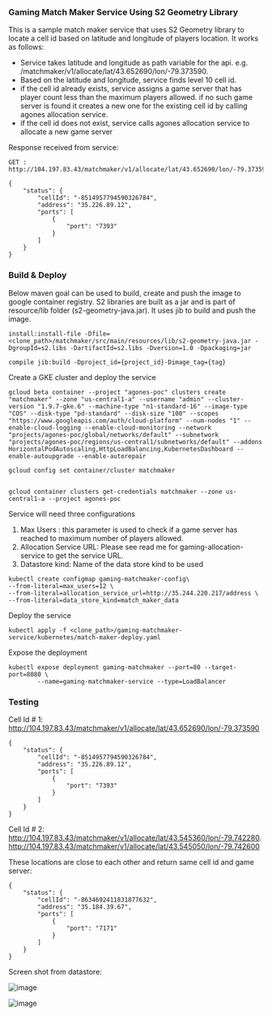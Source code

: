 ### Gaming Match Maker Service Using S2 Geometry Library

This is a sample match maker service that uses S2 Geometry library to locate a cell id based on latitude and longitude of players location. It works as follows:

- Service takes latitude and longitude as path variable for the api. e.g. /matchmaker/v1/allocate/lat/43.652690/lon/-79.373590. 
- Based on the latitude and longitude, service finds level 10 cell id. 
- if the cell id already exists, service assigns a game server that has player count less than the maximum players allowed. if no such game server is found it creates a new one for the existing cell id by calling agones allocation service.  
- if the cell id does not exist, service calls agones allocation service to allocate a new game server 
 
Response received from service:

```
GET : http://104.197.83.43/matchmaker/v1/allocate/lat/43.652690/lon/-79.373590

{
    "status": {
        "cellId": "-8514957794590326784",
        "address": "35.226.89.12",
        "ports": [
            {
                "port": "7393"
            }
        ]
    }
}

```

### Build & Deploy

Below maven goal can be used to build, create and push the image to google container registry. S2  libraries are built as a jar and is part of resource/lib folder (s2-geometry-java.jar). It uses jib to build and push the image.

```
install:install-file -Dfile=<clone_path>/matchmaker/src/main/resources/lib/s2-geometry-java.jar -DgroupId=s2.libs -DartifactId=s2.libs -Dversion=1.0 -Dpackaging=jar

compile jib:build -Dproject_id={project_id}-Dimage_tag={tag}

```



Create a GKE cluster and deploy the service

```
gcloud beta container --project "agones-poc" clusters create "matchmaker" --zone "us-central1-a" --username "admin" --cluster-version "1.9.7-gke.6" --machine-type "n1-standard-16" --image-type "COS" --disk-type "pd-standard" --disk-size "100" --scopes "https://www.googleapis.com/auth/cloud-platform" --num-nodes "1" --enable-cloud-logging --enable-cloud-monitoring --network "projects/agones-poc/global/networks/default" --subnetwork "projects/agones-poc/regions/us-central1/subnetworks/default" --addons HorizontalPodAutoscaling,HttpLoadBalancing,KubernetesDashboard --enable-autoupgrade --enable-autorepair

gcloud config set container/cluster matchmaker


gcloud container clusters get-credentials matchmaker --zone us-central1-a --project agones-poc

```

Service will need  three configurations 
1. Max Users :  this parameter is used to check if a game server has reached to maximum number of players allowed.
2. Allocation Service URL: Please see read me for gaming-allocation-service to get the service URL.
3. Datastore kind: Name of the data store kind to be used

```
kubectl create configmap gaming-matchmaker-config\
--from-literal=max_users=12 \
--from-literal=allocation_service_url=http://35.244.220.217/address \
--from-literal=data_store_kind=match_maker_data

```
Deploy the service 

```
kubectl apply -f <clone_path>/gaming-matchmaker-service/kubernetes/match-maker-deploy.yaml

```
Expose the deployment

```
kubectl expose deployment gaming-matchmaker --port=80 --target-port=8080 \
        --name=gaming-matchmaker-service --type=LoadBalancer
```

### Testing 

Cell Id # 1: http://104.197.83.43/matchmaker/v1/allocate/lat/43.652690/lon/-79.373590

```
{
    "status": {
        "cellId": "-8514957794590326784",
        "address": "35.226.89.12",
        "ports": [
            {
                "port": "7393"
            }
        ]
    }
}

```

Cell Id # 2: http://104.197.83.43/matchmaker/v1/allocate/lat/43.545360/lon/-79.742280. 
http://104.197.83.43/matchmaker/v1/allocate/lat/43.545050/lon/-79.742600

These locations are close to each other and return same cell id and game server:

```
{
    "status": {
        "cellId": "-8634692411831877632",
        "address": "35.184.39.67",
        "ports": [
            {
                "port": "7171"
            }
        ]
    }
}

```

Screen shot from datastore:

![image](https://screenshot.googleplex.com/HGJeKSbfhR4.png)


![image](https://screenshot.googleplex.com/SytbB8UbtkY.png)






